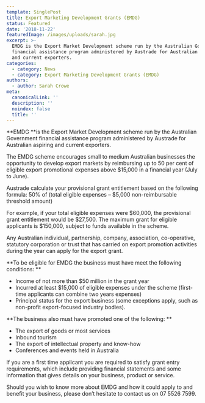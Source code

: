 ```yaml
---
template: SinglePost
title: Export Marketing Development Grants (EMDG)
status: Featured
date: '2018-11-22'
featuredImage: /images/uploads/sarah.jpg
excerpt: >-
  EMDG is the Export Market Development scheme run by the Australian Government
  financial assistance program administered by Austrade for Australian aspiring
  and current exporters.
categories:
  - category: News
  - category: Export Marketing Development Grants (EMDG)
authors:
  - author: Sarah Crowe
meta:
  canonicalLink: ''
  description: ''
  noindex: false
  title: ''
---
```

**EMDG **is the Export Market Development scheme run by the Australian Government financial assistance program administered by Austrade for Australian aspiring and current exporters.

The EMDG scheme encourages small to medium Australian businesses the opportunity to develop export markets by reimbursing up to 50 per cent of eligible export promotional expenses above $15,000 in a financial year (July to June).

Austrade calculate your provisional grant entitlement  based on the following formula: 50% of (total eligible expenses – $5,000 non-reimbursable threshold amount)

For example, if your total eligible expenses were $60,000, the provisional grant entitlement would be $27,500. The maximum grant for eligible applicants is $150,000, subject to funds available in the scheme.

Any Australian individual, partnership, company, association, co-operative, statutory corporation or trust that has carried on export promotion activities during the year can apply for the export grant.

**To be eligible for EMDG the business must have meet the following conditions:**

* Income of not more than $50 million in the grant year
* Incurred at least $15,000 of eligible expenses under the scheme (first-time applicants can combine two years expenses)
* Principal status for the export business (some exceptions apply, such as non-profit export-focused industry bodies).

**The business also must have promoted one of the following:**

* The export of goods or most services
* Inbound tourism
* The export of intellectual property and know-how
* Conferences and events held in Australia

If you are a first time applicant you are required to satisfy grant entry requirements, which include providing financial statements and some information that gives details on your business, product or service.

Should you wish to know more about EMDG and how it could apply to and benefit your business, please don’t hesitate to contact us on 07 5526 7599.
